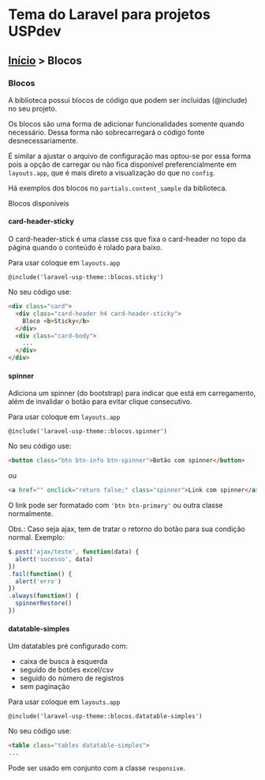 # Tema do Laravel para projetos USPdev

## [Início](../README.md) > Blocos

### Blocos

A biblioteca possui blocos de código que podem ser incluídas (@include) no seu projeto.

Os blocos são uma forma de adicionar funcionalidades somente quando necessário.
Dessa forma não sobrecarregará o código fonte desnecessariamente.

É similar a ajustar o arquivo de configuração mas optou-se por essa forma pois a opção de carregar ou não
fica disponível preferencialmente em `layouts.app`, que é mais direto a visualização do que no `config`.

Há exemplos dos blocos no `partials.content_sample` da biblioteca.

Blocos disponíveis

#### card-header-sticky

O card-header-stick é uma classe css que fixa o card-header no topo da página quando o conteúdo é rolado para baixo.

Para usar coloque em `layouts.app`

```
@include('laravel-usp-theme::blocos.sticky')
```

No seu código use:

```html
<div class="card">
  <div class="card-header h4 card-header-sticky">
    Bloco <b>Sticky</b>
  </div>
  <div class="card-body">
    ...
  </div>
</div>
```

#### spinner

Adiciona um spinner (do bootstrap) para indicar que está em carregamento, além de invalidar o botão para evitar clique
consecutivo.

Para usar coloque em `layouts.app`
```
@include('laravel-usp-theme::blocos.spinner')
```

No seu código use:

```html
<button class="btn btn-info btn-spinner">Botão com spinner</button>
```
ou

```html
<a href="" onclick="return false;" class="spinner">Link com spinner</a>
```

O link pode ser formatado com `'btn btn-primary'` ou outra classe normalmente.

Obs.: Caso seja ajax, tem de tratar o retorno do botão para sua condição normal. Exemplo:

```js
$.post('ajax/teste', function(data) {
  alert('sucesso', data)
})
.fail(function() {
  alert('erro')
})
.always(function() {
  spinnerRestore()
})
```

#### datatable-simples

Um datatables pré configurado com:
- caixa de busca à esquerda
- seguido de botões excel/csv
- seguido do número de registros
- sem paginação

Para usar coloque em `layouts.app`
```
@include('laravel-usp-theme::blocos.datatable-simples')
```

No seu código use:

```html
<table class="tables datatable-simples">
...
```

Pode ser usado em conjunto com a classe `responsive`.
